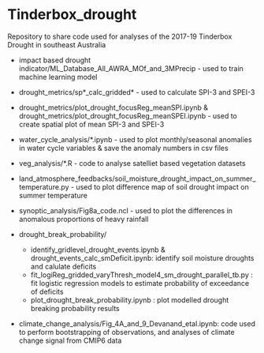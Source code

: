 # Tinderbox_drought

Repository to share code used for analyses of the 2017-19 Tinderbox Drought in southeast Australia

- impact based drought indicator/ML_Database_All_AWRA_MOf_and_3MPrecip - used to train machine learning model

- drought_metrics/sp*_calc_gridded* - used to calculate SPI-3 and SPEI-3

- drought_metrics/plot_drought_focusReg_meanSPI.ipynb & drought_metrics/plot_drought_focusReg_meanSPEI.ipynb - used to create spatial plot of mean SPI-3 and SPEI-3

- water_cycle_analysis/*.ipynb - used to plot monthly/seasonal anomalies in water cycle variables & save the anomaly numbers in csv files

- veg_analysis/*.R - code to analyse satelliet based vegetation datasets

- land_atmosphere_feedbacks/soil_moisture_drought_impact_on_summer_temperature.py - used to plot difference map of soil drought impact on summer temperature

- synoptic_analysis/Fig8a_code.ncl - used to plot the differences in anomalous proportions of heavy rainfall

- drought_break_probability/
  - identify_gridlevel_drought_events.ipynb & drought_events_calc_smDeficit.ipynb: identify soil moisture droughts and calulate deficits
  - fit_logiReg_gridded_varyThresh_model4_sm_drought_parallel_tb.py : fit logistic regression models to estimate probability of exceedance of deficits
  - plot_drought_break_probability.ipynb : plot modelled drought breaking probability results

- climate_change_analysis/Fig_4A_and_9_Devanand_etal.ipynb: code used to perform bootstrapping of observations, and analyses of climate change signal from CMIP6 data 
